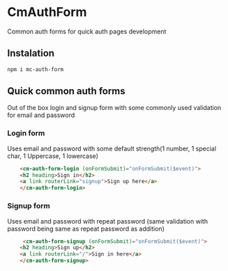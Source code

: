 # CmAuthForm

Common auth forms for quick auth pages development


## Instalation 

```bash
npm i mc-auth-form

```

## Quick common auth forms
Out of the box login and signup form with some commonly used validation for email and password

### Login form

Uses email and password with some default strength(1 number, 1 special char, 1 Uppercase, 1 lowercase)

```html
    <cm-auth-form-login (onFormSubmit)="onFormSubmit($event)">
    <h2 heading>Sign in</h2>
    <a link routerLink="signup">Sign up here</a>
    </cm-auth-form-login>
```

### Signup form

Uses email and password with repeat password (same validation with password being same as repeat password as addition)

```html
     <cm-auth-form-signup (onFormSubmit)="onFormSubmit($event)">
    <h2 heading>Sign up</h2>
    <a link routerLink="/">Sign in here</a>
    </cm-auth-form-signup>
```